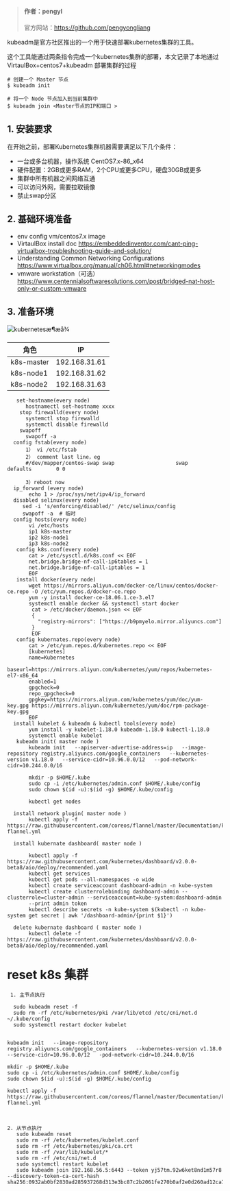 > #### 作者：pengyl
>
> 官方网站：https://github.com/pengyongliang

kubeadm是官方社区推出的一个用于快速部署kubernetes集群的工具。

这个工具能通过两条指令完成一个kubernetes集群的部署，本文记录了本地通过VirtaulBox+centos7+kubeadm 部署集群的过程

```
# 创建一个 Master 节点
$ kubeadm init

# 将一个 Node 节点加入到当前集群中
$ kubeadm join <Master节点的IP和端口 >
```

## 1. 安装要求

在开始之前，部署Kubernetes集群机器需要满足以下几个条件：

- 一台或多台机器，操作系统 CentOS7.x-86_x64
- 硬件配置：2GB或更多RAM，2个CPU或更多CPU，硬盘30GB或更多
- 集群中所有机器之间网络互通
- 可以访问外网，需要拉取镜像
- 禁止swap分区

## 2. 基础环境准备
  - env config
     vm/centos7.x image
  - VirtaulBox
      install doc
      https://embeddedinventor.com/cant-ping-virtualbox-troubleshooting-guide-and-solution/
   - Understanding Common Networking Configurations
      https://www.virtualbox.org/manual/ch06.html#networkingmodes
  - vmware workstation（可选）
     https://www.centennialsoftwaresolutions.com/post/bridged-nat-host-only-or-custom-vmware

 ## 3. 准备环境
   
  ![kubernetesæ¶æå¾](https://blog-1252881505.cos.ap-beijing.myqcloud.com/k8s/single-master.jpg) 

| 角色       | IP            |
| ---------- | ------------- |
| k8s-master | 192.168.31.61 |
| k8s-node1  | 192.168.31.62 |
| k8s-node2  | 192.168.31.63 |


```
   set-hostname(every node)
      hostnamectl set-hostname xxxx
    stop firewalld(every node)
      systemctl stop firewalld
      systemctl disable firewalld
    swapoff
      swapoff -a
  config fstab(every node)
      1） vi /etc/fstab
      2） comment last line，eg
      #/dev/mapper/centos-swap swap                    swap    defaults        0 0
      
      3）reboot now
  ip_forward (every node)
       echo 1 > /proc/sys/net/ipv4/ip_forward
  disabled selinux(every node)
     sed -i 's/enforcing/disabled/' /etc/selinux/config
     swapoff -a  # 临时
  config hosts(every node)
       vi /etc/hosts 
       ip1 k8s-master
       ip2 k8s-node1
       ip3 k8s-node2
   config k8s.conf(every node)
       cat > /etc/sysctl.d/k8s.conf << EOF
       net.bridge.bridge-nf-call-ip6tables = 1
       net.bridge.bridge-nf-call-iptables = 1
       EOF
   install docker(every node)
       wget https://mirrors.aliyun.com/docker-ce/linux/centos/docker-ce.repo -O /etc/yum.repos.d/docker-ce.repo
       yum -y install docker-ce-18.06.1.ce-3.el7
       systemctl enable docker && systemctl start docker
        cat > /etc/docker/daemon.json << EOF
        {
          "registry-mirrors": ["https://b9pmyelo.mirror.aliyuncs.com"]
        }
        EOF
   config kubernates.repo(every node)
       cat > /etc/yum.repos.d/kubernetes.repo << EOF
       [kubernetes]
       name=Kubernetes
       baseurl=https://mirrors.aliyun.com/kubernetes/yum/repos/kubernetes-el7-x86_64
       enabled=1
       gpgcheck=0
       repo_gpgcheck=0
       gpgkey=https://mirrors.aliyun.com/kubernetes/yum/doc/yum-key.gpg https://mirrors.aliyun.com/kubernetes/yum/doc/rpm-package-key.gpg
       EOF
  install kubelet & kubeadm & kubectl tools(every node)
       yum install -y kubelet-1.18.0 kubeadm-1.18.0 kubectl-1.18.0
       systemctl enable kubelet
   kubeadm init( master node )
       kubeadm init   --apiserver-advertise-address=ip   --image-repository registry.aliyuncs.com/google_containers   --kubernetes-version v1.18.0   --service-cidr=10.96.0.0/12   --pod-network-cidr=10.244.0.0/16
       
       mkdir -p $HOME/.kube
       sudo cp -i /etc/kubernetes/admin.conf $HOME/.kube/config
       sudo chown $(id -u):$(id -g) $HOME/.kube/config
       
       kubectl get nodes
       
  install network plugin( master node )
       kubectl apply -f https://raw.githubusercontent.com/coreos/flannel/master/Documentation/kube-flannel.yml
       
  install kubernate dashboard( master node )
       
       kubectl apply -f https://raw.githubusercontent.com/kubernetes/dashboard/v2.0.0-beta8/aio/deploy/recommended.yaml
       kubectl get services
       kubectl get pods --all-namespaces -o wide
       kubectl create serviceaccount dashboard-admin -n kube-system
       kubectl create clusterrolebinding dashboard-admin --clusterrole=cluster-admin --serviceaccount=kube-system:dashboard-admin
       --print admin token
       kubectl describe secrets -n kube-system $(kubectl -n kube-system get secret | awk '/dashboard-admin/{print $1}')
       
  delete kubernate dashboard ( master node )
       kubectl delete -f https://raw.githubusercontent.com/kubernetes/dashboard/v2.0.0-beta8/aio/deploy/recommended.yaml
```

   # reset k8s 集群
   
     1. 主节点执行
     
      sudo kubeadm reset -f
      sudo rm -rf /etc/kubernetes/pki /var/lib/etcd /etc/cni/net.d ~/.kube/config
      sudo systemctl restart docker kubelet
  

    kubeadm init   --image-repository registry.aliyuncs.com/google_containers   --kubernetes-version v1.18.0   --service-cidr=10.96.0.0/12   -pod-network-cidr=10.244.0.0/16

    mkdir -p $HOME/.kube
    sudo cp -i /etc/kubernetes/admin.conf $HOME/.kube/config
    sudo chown $(id -u):$(id -g) $HOME/.kube/config
 
    kubectl apply -f https://raw.githubusercontent.com/coreos/flannel/master/Documentation/kube-flannel.yml

    

    2. 从节点执行
       sudo kubeadm reset
       sudo rm -rf /etc/kubernetes/kubelet.conf
       sudo rm -rf /etc/kubernetes/pki/ca.crt
       sudo rm -rf /var/lib/kubelet/*
       sudo rm -rf /etc/cni/net.d
       sudo systemctl restart kubelet
       sudo kubeadm join 192.168.56.5:6443 --token yj57tm.92w6ket8nd1m57r8   --discovery-token-ca-cert-hash sha256:0932ab0bf2830ad285937268d313e3bc87c2b2061fe270b0af2e0d260ad12ca7
       
       
     
